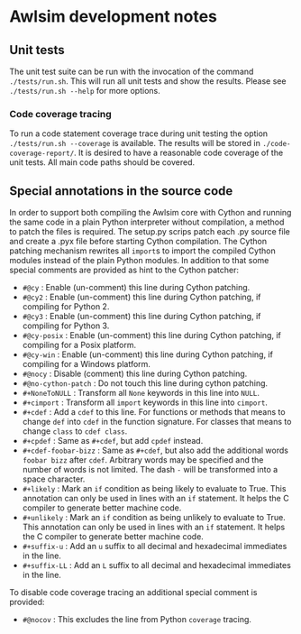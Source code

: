 # Awlsim development notes


## Unit tests

The unit test suite can be run with the invocation of the command `./tests/run.sh`. This will run all unit tests and show the results.
Please see `./tests/run.sh --help` for more options.


### Code coverage tracing

To run a code statement coverage trace during unit testing the option `./tests/run.sh --coverage` is available. The results will be stored in `./code-coverage-report/`. It is desired to have a reasonable code coverage of the unit tests. All main code paths should be covered.


## Special annotations in the source code

In order to support both compiling the Awlsim core with Cython and running the same code in a plain Python interpreter without compilation, a method to patch the files is required. The setup.py scrips patch each .py source file and create a .pyx file before starting Cython compilation. The Cython patching mechanism rewrites all `import`s to import the compiled Cython modules instead of the plain Python modules. In addition to that some special comments are provided as hint to the Cython patcher:

* `#@cy` : Enable (un-comment) this line during Cython patching.
* `#@cy2` : Enable (un-comment) this line during Cython patching, if compiling for Python 2.
* `#@cy3` : Enable (un-comment) this line during Cython patching, if compiling for Python 3.
* `#@cy-posix` : Enable (un-comment) this line during Cython patching, if compiling for a Posix platform.
* `#@cy-win` : Enable (un-comment) this line during Cython patching, if compiling for a Windows platform.
* `#@nocy` : Disable (comment) this line during Cython patching.
* `#@no-cython-patch` : Do not touch this line during cython patching.
* `#+NoneToNULL` : Transform all `None` keywords in this line into `NULL`.
* `#+cimport` : Transform all `import` keywords in this line into `cimport`.
* `#+cdef` : Add a `cdef` to this line. For functions or methods that means to change `def` into `cdef` in the function signature. For classes that means to change `class` to `cdef class`.
* `#+cpdef` : Same as `#+cdef`, but add `cpdef` instead.
* `#+cdef-foobar-bizz` : Same as `#+cdef`, but also add the additional words `foobar bizz` after `cdef`. Arbitrary words may be specified and the number of words is not limited. The dash `-` will be transformed into a space character.
* `#+likely` : Mark an `if` condition as being likely to evaluate to True. This annotation can only be used in lines with an `if` statement. It helps the C compiler to generate better machine code.
* `#+unlikely` : Mark an `if` condition as being unlikely to evaluate to True. This annotation can only be used in lines with an `if` statement. It helps the C compiler to generate better machine code.
* `#+suffix-u` : Add an `u` suffix to all decimal and hexadecimal immediates in the line.
* `#+suffix-LL` : Add an `L` suffix to all decimal and hexadecimal immediates in the line.

To disable code coverage tracing an additional special comment is provided:

* `#@nocov` : This excludes the line from Python `coverage` tracing.

